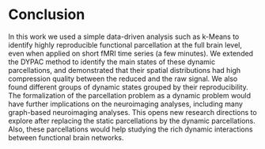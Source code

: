 # Conclusion 

In this work we used a simple data-driven analysis such as k-Means to identify highly reproducible functional parcellation at the full brain level, even when applied on short fMRI time series (a few minutes). We extended the DYPAC method to identify the main states of these dynamic parcellations, and demonstrated that their spatial distributions had high compression quality between the reduced and the raw signal. We also found different groups of dynamic states grouped by their reproducibility. The formalization of the parcellation problem as a dynamic problem would have further implications on the neuroimaging analyses, including many graph-based neuroimaging analyses. This opens new research directions to explore after replacing the static parcellations by the dynamic parcellations. Also, these parcellations would help studying the rich dynamic interactions between functional brain networks. 

